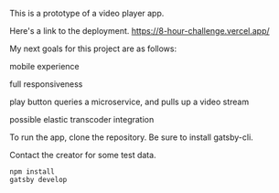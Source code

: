 This is a prototype of a video player app. 

Here's a link to the deployment. https://8-hour-challenge.vercel.app/

My next goals for this project are as follows:

mobile experience

full responsiveness

play button queries a microservice, and pulls up a video stream

possible elastic transcoder integration

To run the app, clone the repository. Be sure to install gatsby-cli.

Contact the creator for some test data.

```
npm install
gatsby develop
```
